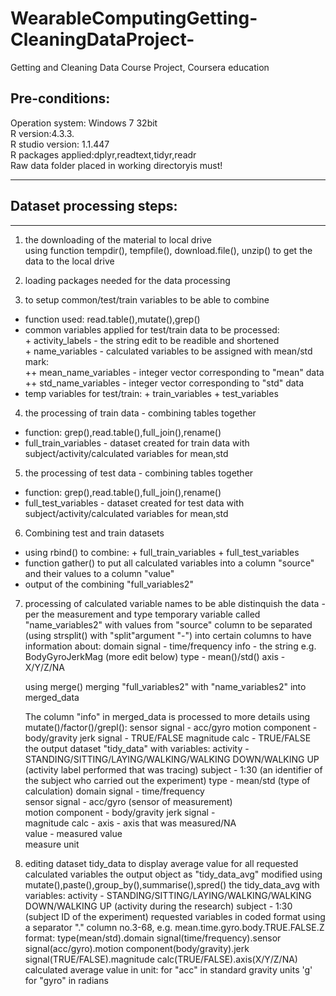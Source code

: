 # WearableComputingGetting-CleaningDataProject-
Getting and Cleaning Data Course Project, Coursera education

## Pre-conditions:
Operation system: Windows 7 32bit  
R version:4.3.3.  
R studio version: 1.1.447  
R packages applied:dplyr,readtext,tidyr,readr  
Raw data folder placed in working directoryis must!  
***

## Dataset processing steps:
----------------------------
1. the downloading of the material to local drive  
	using function tempdir(), tempfile(), download.file(), unzip() to get the data to the local drive  

2. loading packages needed for the data processing  

3. to setup common/test/train variables to be able to combine  
* function used: read.table(),mutate(),grep()  
* common variables applied for test/train data to be processed:  
		+ activity_labels - the string edit to be readible and shortened  
		+ name_variables - calculated variables to be assigned with mean/std mark:  
			++ mean_name_variables - integer vector corresponding to "mean" data    
			++ std_name_variables - integer vector corresponding to "std" data    
* temp variables for test/train:
		+ train_variables
		+ test_variables	 	

4. the processing of train data - combining tables together
* function: grep(),read.table(),full_join(),rename()
* full_train_variables - dataset created for train data with subject/activity/calculated variables for mean,std

5. the processing of test data - combining tables together
* function: grep(),read.table(),full_join(),rename()
* full_test_variables - dataset created for test data with subject/activity/calculated variables for mean,std

6. Combining test and train datasets
* using rbind() to combine:
		+ full_train_variables
		+ full_test_variables
* function gather() to put all calculated variables into a column "source" and their values to a column "value"
* output of the combining "full_variables2"

7. processing of calculated variable names to be able distinquish the data - per the measurement and type
	temporary variable called "name_variables2" with values from "source" column to be separated (using strsplit() with "split"argument "-") into certain columns to have information about:
		domain signal - time/frequency
		info - the string e.g. BodyGyroJerkMag (more edit below)
		type - mean()/std()
		axis - X/Y/Z/NA
	
	using merge() merging "full_variables2" with "name_variables2" into merged_data
	
	The column "info" in merged_data is processed to more details using mutate()/factor()/grepl():
		sensor signal - acc/gyro
		motion component - body/gravity
		jerk signal - TRUE/FALSE
		magnitude calc - TRUE/FALSE
	the output dataset "tidy_data" with variables:
		activity - STANDING/SITTING/LAYING/WALKING/WALKING DOWN/WALKING UP (activity label performed that was tracing)
		subject  - 1:30 (an identifier of the subject who carried out the experiment)
		type - mean/std (type of calculation)
		domain signal - time/frequency    
		sensor signal - acc/gyro (sensor of measurement)    
		motion component - body/gravity
		jerk signal -     
		magnitude calc - 
		axis - axis that was measured/NA            
		value - measured value           
		measure unit

8. editing dataset tidy_data to display average value for all requested calculated variables
	the output object as "tidy_data_avg" modified using mutate(),paste(),group_by(),summarise(),spred()
	the tidy_data_avg with variables:
		activity - STANDING/SITTING/LAYING/WALKING/WALKING DOWN/WALKING UP (activity during the research)
		subject  - 1:30 (subject ID of the experiment)
		requested variables in coded format using a separator "." column no.3-68, e.g. mean.time.gyro.body.TRUE.FALSE.Z
		format:
		type(mean/std).domain signal(time/frequency).sensor signal(acc/gyro).motion component(body/gravity).jerk signal(TRUE/FALSE).magnitude calc(TRUE/FALSE).axis(X/Y/Z/NA)	
	calculated average value in unit:	for "acc" in standard gravity units 'g'         	
						for "gyro" in radians
